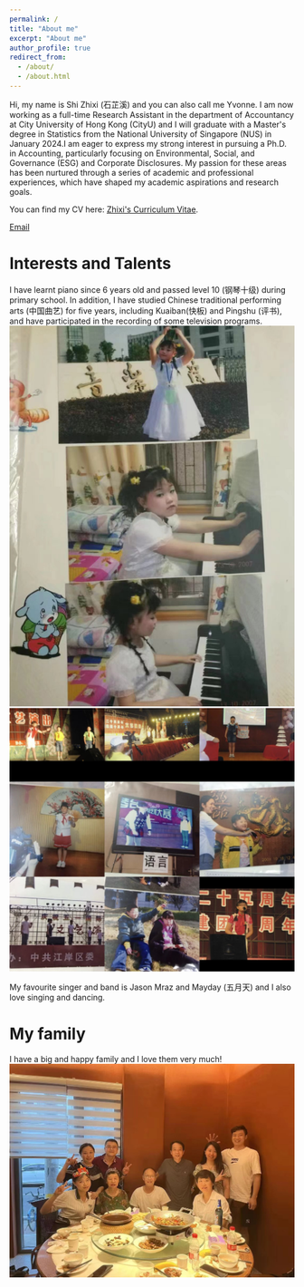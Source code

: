 ```yaml
---
permalink: /
title: "About me"
excerpt: "About me"
author_profile: true
redirect_from:
  - /about/
  - /about.html
---
```


Hi, my name is Shi Zhixi (石芷溪) and you can also call me Yvonne. I am now working as a full-time Research Assistant in the department of Accountancy at City University of Hong Kong (CityU) and I will graduate with a Master's degree in Statistics from the National University of Singapore (NUS) in January 2024.I am eager to express my strong interest in pursuing a Ph.D. in Accounting, particularly focusing on Environmental, Social, and Governance (ESG) and Corporate Disclosures. My passion for these areas has been nurtured through a series of academic and professional experiences, which have shaped my academic aspirations and research goals.

You can find my CV here: [Zhixi's Curriculum Vitae](../assets/Curriculum_Vitae.pdf).

[Email](zhixi:e0950127@u.nus.edu)


Interests and Talents
======
I have learnt piano since 6 years old and passed level 10 (钢琴十级) during primary school. In addition, I have studied Chinese traditional performing arts (中国曲艺) for five years, including Kuaiban(快板) and Pingshu (评书), and have participated in the recording of some television programs.
![photo1](../images/photo1.jpg)
![photo3](../images/photo3.jpg)

My favourite singer and band is Jason Mraz and Mayday (五月天) and I also love singing and dancing.

My family
======
I have a big and happy family and I love them very much!
![photo6](../images/photo6.jpg)



